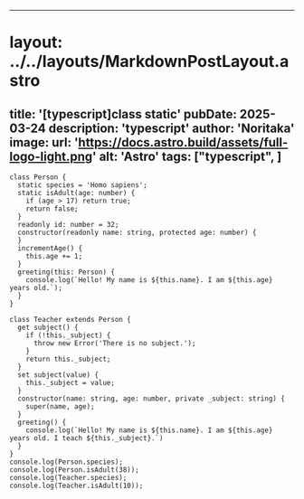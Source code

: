 
---
# layout: ../../layouts/MarkdownPostLayout.astro
title: '[typescript]class static'
pubDate: 2025-03-24
description: 'typescript'
author: 'Noritaka'
image:
    url: 'https://docs.astro.build/assets/full-logo-light.png'
    alt: 'Astro'
tags: ["typescript", ]
---



```
class Person {
  static species = 'Homo sapiens';
  static isAdult(age: number) {
    if (age > 17) return true;
    return false;
  }
  readonly id: number = 32;
  constructor(readonly name: string, protected age: number) {
  }
  incrementAge() {
    this.age += 1;
  }
  greeting(this: Person) {
    console.log(`Hello! My name is ${this.name}. I am ${this.age} years old.`);
  }
}

class Teacher extends Person {
  get subject() {
    if (!this._subject) {
      throw new Error('There is no subject.');
    }
    return this._subject;
  }
  set subject(value) {
    this._subject = value;
  }
  constructor(name: string, age: number, private _subject: string) {
    super(name, age);
  }
  greeting() {
    console.log(`Hello! My name is ${this.name}. I am ${this.age} years old. I teach ${this._subject}.`)
  }
}
console.log(Person.species);
console.log(Person.isAdult(38));
console.log(Teacher.species);
console.log(Teacher.isAdult(10));
```
